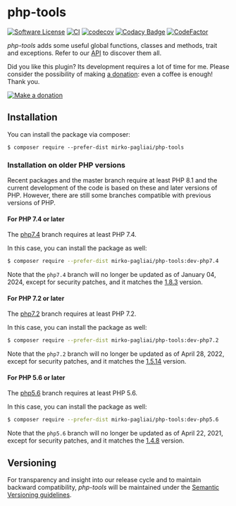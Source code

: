 # php-tools

[![Software License](https://img.shields.io/badge/license-MIT-brightgreen.svg?style=flat-square)](LICENSE.txt)
[![CI](https://github.com/mirko-pagliai/php-tools/actions/workflows/ci.yml/badge.svg)](https://github.com/mirko-pagliai/php-tools/actions/workflows/ci.yml)
[![codecov](https://codecov.io/gh/mirko-pagliai/php-tools/branch/master/graph/badge.svg)](https://codecov.io/gh/mirko-pagliai/php-tools)
[![Codacy Badge](https://api.codacy.com/project/badge/Grade/d39ca5f3a31c4f619afd8efabaddf2c2)](https://www.codacy.com/manual/mirko.pagliai/php-tools?utm_source=github.com&amp;utm_medium=referral&amp;utm_content=mirko-pagliai/php-tools&amp;utm_campaign=Badge_Grade)
[![CodeFactor](https://www.codefactor.io/repository/github/mirko-pagliai/php-tools/badge)](https://www.codefactor.io/repository/github/mirko-pagliai/php-tools)

*php-tools* adds some useful global functions, classes and methods, trait and exceptions.
Refer to our [API](https://mirko-pagliai.github.io/php-tools) to discover them all.

Did you like this plugin? Its development requires a lot of time for me.
Please consider the possibility of making [a donation](https://paypal.me/mirkopagliai):
even a coffee is enough! Thank you.

[![Make a donation](https://www.paypalobjects.com/webstatic/mktg/logo-center/logo_paypal_carte.jpg)](https://paypal.me/mirkopagliai)

## Installation
You can install the package via composer:

    $ composer require --prefer-dist mirko-pagliai/php-tools

### Installation on older PHP versions
Recent packages and the master branch require at least PHP 8.1 and the current
development of the code is based on these and later versions of PHP.
However, there are still some branches compatible with previous versions of PHP.

#### For PHP 7.4 or later
The [php7.4](https://github.com/mirko-pagliai/php-tools/tree/php7.4) branch
requires at least PHP 7.4.

In this case, you can install the package as well:
```bash
$ composer require --prefer-dist mirko-pagliai/php-tools:dev-php7.4
```

Note that the `php7.4` branch will no longer be updated as of January 04, 2024,
except for security patches, and it matches the
[1.8.3](https://github.com/mirko-pagliai/php-tools/releases/tag/1.8.3) version.

#### For PHP 7.2 or later
The [php7.2](https://github.com/mirko-pagliai/php-tools/tree/php7.2) branch
requires at least PHP 7.2.

In this case, you can install the package as well:
```bash
$ composer require --prefer-dist mirko-pagliai/php-tools:dev-php7.2
```

Note that the `php7.2` branch will no longer be updated as of April 28, 2022,
except for security patches, and it matches the
[1.5.14](https://github.com/mirko-pagliai/php-tools/releases/tag/1.5.14) version.

#### For PHP 5.6 or later
The [php5.6](https://github.com/mirko-pagliai/php-tools/tree/php5.6) branch
requires at least PHP 5.6.

In this case, you can install the package as well:
```bash
$ composer require --prefer-dist mirko-pagliai/php-tools:dev-php5.6
```

Note that the `php5.6` branch will no longer be updated as of April 22, 2021,
except for security patches, and it matches the
[1.4.8](https://github.com/mirko-pagliai/php-tools/releases/tag/1.4.8) version.

## Versioning
For transparency and insight into our release cycle and to maintain backward
compatibility, *php-tools* will be maintained under the
[Semantic Versioning guidelines](http://semver.org).
